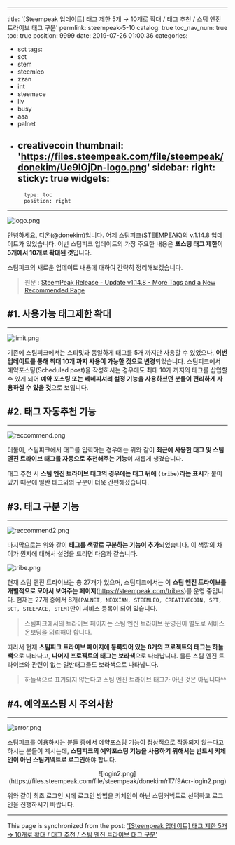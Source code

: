 
---
title: '[Steempeak 업데이트] 태그 제한 5개 → 10개로 확대 / 태그 추천 / 스팀 엔진 트라이브 태그 구분'
permlink: steempeak-5-10
catalog: true
toc_nav_num: true
toc: true
position: 9999
date: 2019-07-26 01:00:36
categories:
- sct
tags:
- sct
- stem
- steemleo
- zzan
- int
- steemace
- liv
- busy
- aaa
- palnet
- creativecoin
thumbnail: 'https://files.steempeak.com/file/steempeak/donekim/Ue9lOjDn-logo.png'
sidebar:
    right:
        sticky: true
widgets:
    -
        type: toc
        position: right
---


![logo.png](https://files.steempeak.com/file/steempeak/donekim/Ue9lOjDn-logo.png)

안녕하세요, 디온(@donekim)입니다. 어제 [스팀피크(STEEMPEAK)](https://steempeak.com)의 v.1.14.8 업데이트가 있었습니다. 이번 스팀피크 업데이트의 가장 주요한 내용은 **포스팅 태그 제한이 5개에서 10개로 확대된 것**입니다. 

스팀피크의 새로운 업데이트 내용에 대하여 간략히 정리해보겠습니다.

> 원문 : [SteemPeak Release - Update v1.14.8 - More Tags and a New Recommended Page](https://steempeak.com/steempeak/@steempeak/steempeak-v1-14-8-more-tags-and-recommended-page)

## #1. 사용가능 태그제한 확대
---
![limit.png](https://files.steempeak.com/file/steempeak/donekim/wFacT7Y1-limit.png)

기존에 스팀피크에서는 스티밋과 동일하게 태그를 5개 까지만 사용할 수 있었으나, **이번 업데이트를 통해 최대 10개 까지 사용이 가능한 것으로 변경**되었습니다. 스팀피크에서 예약포스팅(Scheduled post)을 작성하시는 경우에도 최대 10개 까지의 태그를 삽입할 수 있게 되어 **예약 포스팅 또는 베네피셔리 설정 기능을 사용하셨던 분들이 편리하게 사용하실 수 있을 것**으로 보입니다. 

## #2. 태그 자동추천 기능
---

![reccommend.png](https://files.steempeak.com/file/steempeak/donekim/MvXgJEJc-reccommend.png)

더불어, 스팀피크에서 태그를 입력하는 경우에는 위와 같이 **최근에 사용한 태그 및 스팀 엔진 트라이브 태그를 자동으로 추천해주는 기능**이 새롭게 생겼습니다.

태그 추천 시 **스팀 엔진 트라이브 태그의 경우에는 태그 뒤에 `(tribe)`라는 표시**가 붙어 있기 때문에 일반 태그와의 구분이 더욱 간편해졌습니다.


## #3. 태그 구분 기능
---
![reccommend2.png](https://files.steempeak.com/file/steempeak/donekim/ikcpQR4x-reccommend2.png)

마지막으로는 위와 같이 **태그를 색깔로 구분하는 기능이 추가**되었습니다. 이 색깔의 차이가 뭔지에 대해서 설명을 드리면 다음과 같습니다.

![tribe.png](https://files.steempeak.com/file/steempeak/donekim/cmqynw5C-tribe.png)

현재 스팀 엔진 트라이브는 총 27개가 있으며, 스팀피크에서는 이 **스팀 엔진 트라이브를 개별적으로 모아서 보여주는 페이지**(https://steempeak.com/tribes)를 운영 중입니다. 현재는 27개 중에서 8개`(PALNET, NEOXIAN, STEEMLEO, CREATIVECOIN, SPT, SCT, STEEMACE, STEM)`만이 서비스 등록이 되어 있습니다. 

> 스팀피크에서의 트라이브 페이지는 스팀 엔진 트라이브 운영진이 별도로 서비스 온보딩을 의뢰해야 합니다.

따라서 현재 **스팀피크 트라이브 페이지에 등록되어 있는 8개의 프로젝트의 태그는 하늘색**으로 나타나고, **나머지 프로젝트의 태그는 보라색**으로 나타납니다. 물론 스팀 엔진 트라이브와 관련이 없는 일반태그들도 보라색으로 나타납니다.

> 하늘색으로 표기되지 않는다고 스팀 엔진 트라이브 태그가 아닌 것은 아닙니다^^

## #4. 예약포스팅 시 주의사항
---
![error.png](https://files.steempeak.com/file/steempeak/donekim/2zWygHC1-error.png)

스팀피크를 이용하시는 분들 중에서 예약포스팅 기능이 정상적으로 작동되지 않는다고 하시는 분들이 계시는데, **스팀피크의 예약포스팅 기능을 사용하기 위해서는 반드시 키체인이 아닌 스팀커넥트로 로그인**해야 합니다.

<center>![login2.png](https://files.steempeak.com/file/steempeak/donekim/rT7f9Acr-login2.png)</center>

위와 같이 최초 로그인 시에 로그인 방법을 키체인이 아닌 스팀커넥트로 선택하고 로그인을 진행하시기 바랍니다.

- - -

This page is synchronized from the post: ['[Steempeak 업데이트] 태그 제한 5개 → 10개로 확대 / 태그 추천 / 스팀 엔진 트라이브 태그 구분'](https://steemit.com/@donekim/steempeak-5-10)
